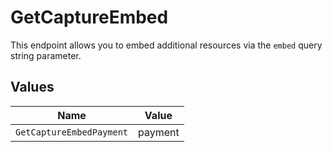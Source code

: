 # GetCaptureEmbed

This endpoint allows you to embed additional resources via the
`embed` query string parameter.


## Values

| Name                     | Value                    |
| ------------------------ | ------------------------ |
| `GetCaptureEmbedPayment` | payment                  |